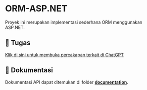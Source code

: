 # ORM-ASP.NET

Proyek ini merupakan implementasi sederhana ORM menggunakan ASP.NET.

## 🌟 Tugas

[Klik di sini untuk membuka percakapan terkait di ChatGPT](https://chatgpt.com/share/67508f05-f3d8-8004-83f8-afead53c3d57)

## 📄 Dokumentasi

Dokumentasi API dapat ditemukan di folder [**documentation**](./Documentation).

